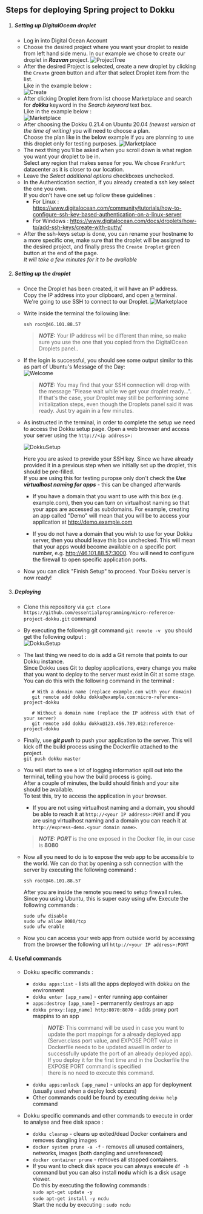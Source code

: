 ##  Steps for deploying Spring project to Dokku 
1. ##### Setting up DigitalOcean droplet  
   * Log in into Digital Ocean Account  
   * Choose the desired project where you want your droplet to reside from left hand side menu. In our example we chose to create our droplet in ***Razvan*** project. 
   ![ProjectTree](essentialprogramming-api/src/main/resources/img/newtree.png)
   * After the desired Project is selected, create a new droplet by clicking the ```Create``` green button and after that select Droplet item from the list.  
   Like in the example below :   
    ![Create](essentialprogramming-api/src/main/resources/img/createDroplet.png)
   * After clicking Droplet item from list choose Marketplace and search for ***dokku*** keyword in the *Search keyword* text box.  
     Like in the example below :  
   ![Marketplace](essentialprogramming-api/src/main/resources/img/Marketplace.png)  
   * After choosing the Dokku 0.21.4 on Ubuntu 20.04 *(newest version at the time of writing)* you will need to choose a plan.  
   Choose the plan like in the below example if you are planning to use this droplet only for testing purposes.
    ![Marketplace](essentialprogramming-api/src/main/resources/img/plan.png)  
   * The next thing you'll be asked when you scroll down is what region you want your droplet to be in.  
   Select any region that makes sense for you. We chose ```Frankfurt``` datacenter as it is closer to our location.
   * Leave the *Select additional options* checkboxes unchecked.  
   * In the Authentication section, if you already created a ssh key select the one you own.  
   If you don't have one set up follow these guidelines :   
        * For Linux : https://www.digitalocean.com/community/tutorials/how-to-configure-ssh-key-based-authentication-on-a-linux-server
        * For Windows : https://www.digitalocean.com/docs/droplets/how-to/add-ssh-keys/create-with-putty/  
   * After the ssh-keys setup is done, you can rename your hostname to a more specific one, make sure that the droplet will be assigned to the desired project,
   and finally press the ```Create Droplet``` green button at the end of the page.  
   *It will take a few minutes for it to be available*
   
2. ##### Setting up the droplet
   * Once the Droplet has been created, it will have an IP address.  
    Copy the IP address into your clipboard, and open a terminal.  
    We're going to use SSH to connect to our Droplet.
    ![Marketplace](essentialprogramming-api/src/main/resources/img/ip.png)  
    
   * Write inside the terminal the following line: 
       ```
       ssh root@46.101.88.57
        ```
       > **_NOTE:_**  Your IP address will be different than mine, so make sure you use the one that you copied from the DigitalOcean Droplets panel..
   * If the login is successful, you should see some output similar to this as part of Ubuntu's Message of the Day:  
       ![Welcome](essentialprogramming-api/src/main/resources/img/dokku_welcome.png)
       > **_NOTE:_**  You may find that your SSH connection will drop with the message "Please wait while we get your droplet ready...".  
       If that's the case, your Droplet may still be performing some initialization steps, even though the Droplets panel said it was ready. Just try again in a few minutes.
   * As instructed in the terminal, in order to complete the setup we need to access the Dokku setup page. Open a web browser and access your server using the ```http://<ip address>:```  
   
       ![DokkuSetup](essentialprogramming-api/src/main/resources/img/dokkuSetup.png)  
        
       Here you are asked to provide your SSH key. Since we have already provided it in a previous step when we initially set up the droplet, this should be pre-filled.  
       If you are using this for testing puropse only don't check the ***Use virtualhost naming for apps*** - this can be changed afterwards  
        * If you have a domain that you want to use with this box (e.g. example.com), then you can turn on virtualhost naming so that your apps are accessed as subdomains. For example, creating an app called "Demo" will mean that you will be to access your application at http://demo.example.com

        * If you do not have a domain that you wish to use for your Dokku server, then you should leave this box unchecked. This will mean that your apps would become available on a specific port number, e.g. http://46.101.88.57:3000. You will need to configure the firewall to open specific application ports.
    * Now you can click "Finish Setup" to proceed. Your Dokku server is now ready!
   
3. ##### Deploying 
    * Clone this repository via 
     ```git clone https://github.com/essentialprogramming/micro-reference-project-dokku.git``` command
    * By executing the following git command ```git remote -v ``` you should get the following output :  
      ![DokkuSetup](essentialprogramming-api/src/main/resources/img/remotev.png)  
    * The last thing we need to do is add a Git remote that points to our Dokku instance.  
    Since Dokku uses Git to deploy applications, every change you make that you want to deploy to the server must exist in Git at some stage.  
    You can do this with the following command in the terminal :  
    
        ```
           # With a domain name (replace example.com with your domain)
           git remote add dokku dokku@example.com:micro-reference-project-dokku
           
           # Without a domain name (replace the IP address with that of your server)
           git remote add dokku dokku@123.456.789.012:reference-project-dokku
         ```
    * Finally, use ***git push*** to push your application to the server. 
    This will kick off the build process using the Dockerfile attached to the project.  
    ```git push dokku master```  
    
    * You will start to see a lot of logging information spill out into the terminal, telling you how the build process is going.  
    After a couple of minutes, the build should finish and your site should be available.  
    To test this, try to access the application in your browser.  
        * If you are not using virtualhost naming and a domain, you should be able to reach it at ```http://<your IP address>:PORT``` and if you are using virtualhost naming and a domain you can reach it at ```http://express-demo.<your domain name>```.
        > **_NOTE:_** ***PORT*** is the one exposed in the Docker file, in our case is **8080**
 
    * Now all you need to do is to expose the web app to be accessible to the world. We can do that by opening a ssh connection with the server by executing the following command :  
        ```
        ssh root@46.101.88.57
        ```
      After you are inside the remote you need to setup firewall rules.  
      Since you using Ubuntu, this is super easy using ufw. Execute the following commands :  
      ```
      sudo ufw disable
      sudo ufw allow 8080/tcp
      sudo ufw enable
      ```
      
    * Now you can access your web app from outside world by accessing from the browser the following url ```http://<your IP address>:PORT```  
4. #### Useful commands  
    * Dokku specific commands :  
        * ```dokku apps:list``` - lists all the apps deployed with dokku on the environment
        * ```dokku enter [app_name]``` - enter running app container
        * ```apps:destroy [app_name]``` - permanently destroys an app
        * ```dokku proxy:[app_name] http:8070:8070``` - adds proxy port mappins to an app 
             > **_NOTE:_** This command will be used in case you want to update the port mappings 
             for a already deployed app (Server.class port value, and EXPOSE PORT value in Dockerfile needs to be updated aswell in order to successfully update the port of an already deployed app).  
             If you deploy it for the first time and in the Dockerfile the EXPOSE PORT command is specified  
             there is no need to execute this command.  
        * ```dokku apps:unlock [app_name]``` - unlocks an app for deployment (usually used when a deploy lock occurs)  
        * Other commands could be found by executing ```dokku help``` command
        
    * Dokku specific commands and other commands to execute in order to analyse and free disk space :  
        * ```dokku cleanup``` - cleans up exited/dead Docker containers and removes dangling images
        * ```docker system prune -a -f``` - removes all unused containers, networks, images (both dangling and unreferenced)
        * ```docker container prune``` - removes all stopped containers.
        * If you want to check disk space you can always execute ```df -h``` command but you can also install **ncdu** which is a disk usage viewer.  
        Do this by executing the following commands :  
        ```sudo apt-get update -y```  
        ```sudo apt-get install -y ncdu```  
        Start the ncdu by executing : ```sudo ncdu```

                                         


   